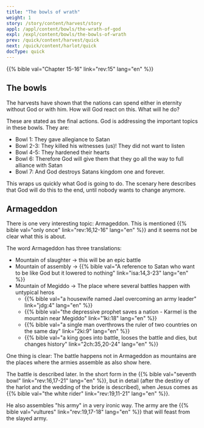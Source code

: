 ```yaml
---
title: "The bowls of wrath"
weight: 1
story: /story/content/harvest/story
appl: /appl/content/bowls/the-wrath-of-god
expl: /expl/content/bowls/the-bowls-of-wrath
prev: /quick/content/harvest/quick
next: /quick/content/harlot/quick
docType: quick
---
```


{{% bible val="Chapter 15-16" link="rev:15" lang="en" %}}

## The bowls

The harvests have shown that the nations can spend either in eternity without God or with him. How will God react on this. What will he do?

These are stated as the final actions. God is addressing the important topics in these bowls. They are:
- Bowl 1: They gave allegiance to Satan
- Bowl 2-3: They killed his witnesses (us)! They did not want to listen
- Bowl 4-5: They hardened their hearts
- Bowl 6: Therefore God will give them that they go all the way to full alliance with Satan
- Bowl 7: And God destroys Satans kingdom one and forever.

This wraps us quickly what God is going to do. The scenary here describes that God will do this to the end, until nobody wants to change anymore.

## Armageddon

There is one very interesting topic: Armageddon. This is mentioned {{% bible val="only once" link="rev:16,12-16" lang="en" %}} and it seems not be clear what this is about.

The word Armageddon has three translations:
- Mountain of slaughter -> this will be an epic battle
- Mountain of assembly -> {{% bible val="A reference to Satan who want to be like God but it lowered to nothing" link="isa:14,3-23" lang="en" %}}
- Mountain of Megiddo -> The place where several battles happen with untypical heros
    - {{% bible val="a housewife named Jael overcoming an army leader" link="jdg:4" lang="en" %}}
    - {{% bible val="the depressive prophet saves a nation - Karmel is the mountain near Megiddo" link="1ki:18" lang="en" %}}
    - {{% bible val="a single man overthrows the ruler of two countries on the same day" link="2ki:9" lang="en" %}}
    - {{% bible val="a king goes into battle, looses the battle and dies, but changes history" link="2ch:35,20-24" lang="en" %}}
    
One thing is clear: The battle happens not in Armageddon as mountains are the places where the armies assemble as also show here.

The battle is described later. In the short form in the {{% bible val="seventh bowl" link="rev:16,17-21" lang="en" %}}, but in detail (after the destiny of the harlot and the wedding of the bride is described), when Jesus comes as {{% bible val="the white rider" link="rev:19,11-21" lang="en" %}}. 

He also assembles "his army" in a very ironic way. The army are the {{% bible val="vultures" link="rev:19,17-18" lang="en" %}} that will feast from the slayed army. 